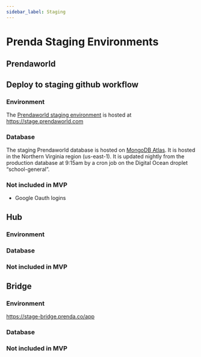 ```yaml
---
sidebar_label: Staging
---
```


# Prenda Staging Environments


## Prendaworld


## Deploy to staging github workflow


### Environment

The [Prendaworld staging environment](https://stage.prendaworld.com) is hosted at https://stage.prendaworld.com


### Database

The staging Prendaworld database is hosted on [MongoDB Atlas](https://cloud.mongodb.com/v2/5f0fb9d78f81be4c2e6666b4#/clusters/detail/PrendaWorld-Staging). It is hosted in the Northern Virginia region (us-east-1). It is updated nightly from the production database at 9:15am by a cron job on the Digital Ocean droplet “school-general”.


### Not included in MVP

* Google Oauth logins


## Hub


### Environment


### Database


### Not included in MVP


## Bridge


### Environment

https://stage-bridge.prenda.co/app


### Database


### Not included in MVP
